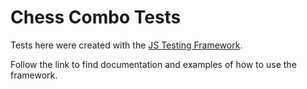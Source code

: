 # Chess Combo Tests

Tests here were created with the [JS Testing Framework](https://github.com/onflow/flow-js-testing).

Follow the link to find documentation and examples of how to use the framework.
